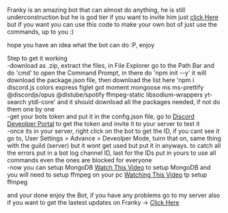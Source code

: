 Franky is an amazing bot that can almost do anything, he is still underconstruction but he is god tier
if you want to invite him just [click Here](https://discord.com/api/oauth2/authorize?client_id=992309600361660466&permissions=1636319099999&scope=applications.commands%20bot) but if you want you can use this code to make your own bot of just use the commands, up to you :)

hope you have an idea what the bot can do :P, enjoy

Step to get it working
<br>-download as .zip, extract the files, in File Explorer go to the Path Bar and do 'cmd' to open the Command Prompt, in there do 'npm init --y' it will download the package.json file, then download the list here 'npm i discord.js colors express figlet got moment mongoose ms ms-prettify @discordjs/opus @distube/spotify ffmpeg-static libsodium-wrappers yt-search ytdl-core' and it should download all the packages needed, if not do them one by one
<br>-get your bots token and put it in the config.json file, go to [Discord Deveolper Portal](https://discord.com/developers/applications) to get the token and invite it to your server to test it
<br>-once its in your server, right click on the bot to get the ID, if you cant see it go to, User Settings > Advance > Deveolper Mode, tuirn that on, same thing with the guild (server) but it wont get used but put it in anyways. to catch all the errors put in a bot log channel ID, last for the IDs put in yours to use all commands even the ones are blocked for everyone
<br>-now you can setup MongoDB [Watch This Video](https://youtu.be/sng1vw9l7J0) to setup MongoDB and you will need to setup ffmpeg on your pc [Watching This Video](https://youtu.be/IECI72XEox0) tp setup ffmpeg

and your done enjoy the Bot, if you have any problems go to my server also if you want to get the lastest updates on Franky -> [Click Here](https://discord.gg/pZwV7YXztt)
